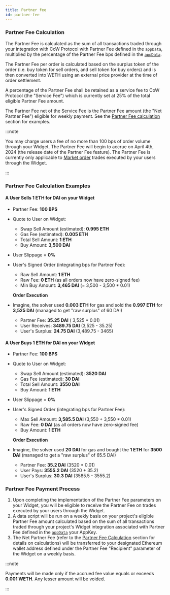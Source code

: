 ```yaml
---
title: Partner fee
id: partner-fee
---
```


### Partner Fee Calculation

The Partner Fee is calculated as the sum of all transactions traded through your integration with CoW Protocol with Partner
Fee defined in the `appData`, multiplied by the percentage of the Partner Fee bps defined in
the [`appData`](/cow-protocol/reference/core/intents/app-data).

The Partner Fee per order is calculated based on the surplus token of the order (i.e. buy token for sell orders, and
sell token for buy orders) and is then converted into WETH using an external price provider at the time of order settlement.

A percentage of the Partner Fee shall be retained as a service fee to CoW Protocol (the "Service Fee") which is
currently set at 25% of the total eligible Partner Fee amount.

The Partner Fee net of the Service Fee is the Partner Fee amount (the "Net Partner Fee") eligible for weekly payment.
See the [Partner Fee calculation](#partner-fee-calculation-examples) section for examples.

:::note

You may charge users a fee of no more than 100 bps of order volume through your Widget. 
The Partner Fee will begin to accrue on April 4th, 2024 (the release date of the Partner Fee feature).
The Partner Fee is currently only applicable to [Market order](https://docs.cow.fi/cow-protocol/concepts/order-types/market-orders) trades executed by your users through the Widget.

:::

### Partner Fee Calculation Examples

#### A User Sells 1 ETH for DAI on your Widget

- Partner Fee: **100 BPS**
- Quote to User on Widget:
  - Swap Sell Amount (estimated): **0.995 ETH**
  - Gas Fee (estimated): **0.005 ETH**
  - Total Sell Amount: **1 ETH**
  - Buy Amount: **3,500 DAI**
- User Slippage = **0%**
- User's Signed Order (integrating bps for Partner Fee):
  - Raw Sell Amount: **1 ETH**
  - Raw Fee: **0 ETH** (as all orders now have zero-signed fee)
  - Min Buy Amount: **3,465 DAI** (= 3,500 - 3,500 * 0.01)

  **Order Execution**

- Imagine, the solver used **0.003 ETH** for gas and sold the **0.997 ETH** for **3,525 DAI** (managed to get "raw surplus" of 60 DAI)
  - Partner Fee: **35.25 DAI** ( 3,525 * 0.01)
  - User Receives: **3489.75 DAI** (3,525 - 35.25)
  - User's Surplus: **24.75 DAI** (3,489.75 - 3465)
  
#### A User Buys 1 ETH for DAI on your Widget
    
- Partner Fee: **100 BPS**
- Quote to User on Widget:
  - Swap Sell Amount (estimated): **3520 DAI**
  - Gas Fee (estimated): **30 DAI**
  - Total Sell Amount: **3550 DAI**
  - Buy Amount: **1 ETH**
- User Slippage = **0%**
- User's Signed Order (integrating bps for Partner Fee):
  - Max Sell Amount: **3,585.5 DAI** (3,550 + 3,550 * 0.01)
  - Raw Fee: **0 DAI** (as all orders now have zero-signed fee)
  - Buy Amount: **1 ETH**
      
  **Order Execution**
      
- Imagine, the solver used **20 DAI** for gas and bought the **1 ETH** for **3500 DAI** (managed to get a "raw surplus" of 65.5 DAI)
  - Partner Fee: **35.2 DAI** (3520 * 0.01)
  - User Pays: **3555.2 DAI** (3520 + 35.2)
  - User's Surplus: **30.3 DAI** (3585.5 - 3555.2)

### Partner Fee Payment Process

1. Upon completing the implementation of the Partner Fee parameters on your Widget, you will be eligible to receive the
Partner Fee on trades executed by your users through the Widget.
2. A data script will be run on a weekly basis on your project's eligible Partner Fee amount calculated based on the sum of
all transactions traded through your project's Widget integration associated with Partner Fee defined in the [`appData`](/cow-protocol/reference/core/intents/app-data)
your AppKey.
3. The Net Partner Fee (refer to the [Partner Fee Calculation](#partner-fee-calculation) section for details on calculations) will be transferred to
your designated Ethereum wallet address defined under the Partner Fee "Recipient" parameter of the Widget on a weekly
basis.

:::note

Payments will be made only if the accrued fee value equals or exceeds **0.001 WETH**. Any lesser amount will be voided.

:::
